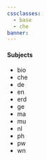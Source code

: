 ```yaml
---
cssclasses:
  - base
  - che
banner:
---
```

####  Subjects 
- bio
- che
- de
- en
- erd
- ge
- ma
- mu
- nl
- ph
- pw
- wn
